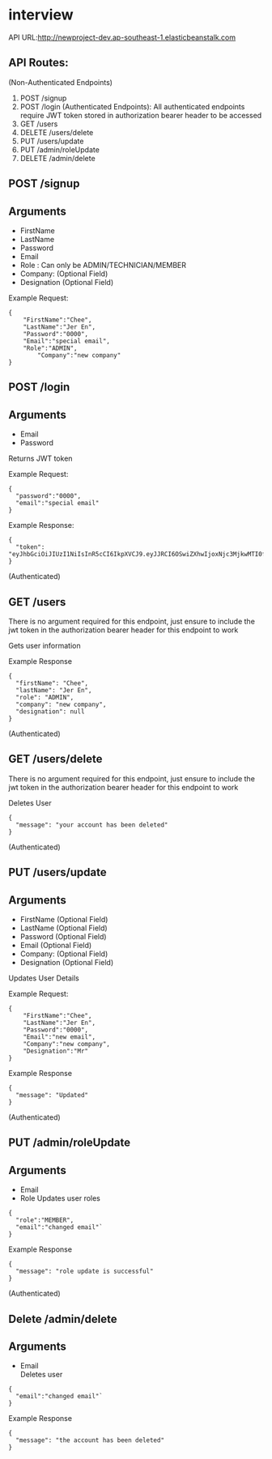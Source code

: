 # interview

API URL:http://newproject-dev.ap-southeast-1.elasticbeanstalk.com


## API Routes:
(Non-Authenticated Endpoints)
1. POST /signup
2. POST /login
(Authenticated Endpoints): All authenticated endpoints require JWT token stored in authorization bearer header to be accessed
4. GET /users
5. DELETE /users/delete
6. PUT /users/update
7. PUT /admin/roleUpdate
8. DELETE /admin/delete

## POST /signup
## Arguments

- FirstName        
- LastName
- Password
- Email
- Role : Can only be ADMIN/TECHNICIAN/MEMBER
- Company: (Optional Field)
- Designation (Optional Field)

Example Request:
```
{
	"FirstName":"Chee",        
	"LastName":"Jer En", 
	"Password":"0000",  
	"Email":"special email",
	"Role":"ADMIN",
        "Company":"new company"
}
```

## POST /login
## Arguments

- Email
- Password

Returns JWT token 

Example Request:
```
{
  "password":"0000",
  "email":"special email"
}
```

Example Response:
```
{
  "token": "eyJhbGciOiJIUzI1NiIsInR5cCI6IkpXVCJ9.eyJJRCI6OSwiZXhwIjoxNjc3MjkwMTI0fQ.QrCG_duq1QIWTVJ5R13ERnlmxLLzvQZ1F3KVCfjTx7E"
}
```

(Authenticated)
## GET /users
There is no argument required for this endpoint, just ensure to include the jwt token in the authorization bearer header for this endpoint to work

Gets user information

Example Response
```
{
  "firstName": "Chee",
  "lastName": "Jer En",
  "role": "ADMIN",
  "company": "new company",
  "designation": null
}
```
(Authenticated)
## GET /users/delete
There is no argument required for this endpoint, just ensure to include the jwt token in the authorization bearer header for this endpoint to work

Deletes User

```
{
  "message": "your account has been deleted"
}
```

(Authenticated)
## PUT /users/update
## Arguments
- FirstName (Optional Field)       
- LastName (Optional Field)
- Password (Optional Field)
- Email (Optional Field)
- Company: (Optional Field)
- Designation (Optional Field)

Updates User Details

Example Request:
```
{
	"FirstName":"Chee",        
	"LastName":"Jer En", 
	"Password":"0000",  
	"Email":"new email",
  	"Company":"new company",
  	"Designation":"Mr"
}

```

Example Response
```
{
  "message": "Updated"
}
```

(Authenticated)
## PUT /admin/roleUpdate
## Arguments
- Email       
- Role 
Updates user roles

```
{
  "role":"MEMBER",
  "email":"changed email"`
}
```

Example Response
```
{
  "message": "role update is successful"
}
```

(Authenticated)
## Delete /admin/delete
## Arguments
- Email       
Deletes user 

```
{
  "email":"changed email"`
}
```

Example Response
```
{
  "message": "the account has been deleted"
}
```
 










